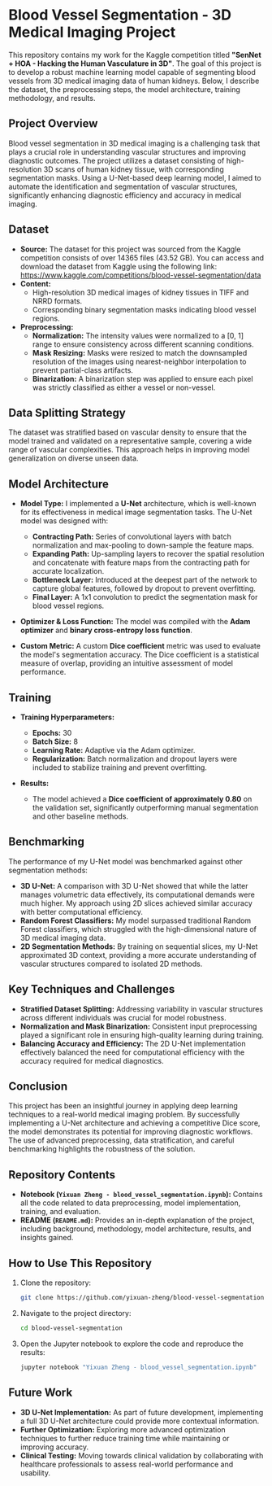 # Blood Vessel Segmentation - 3D Medical Imaging Project

This repository contains my work for the Kaggle competition titled **"SenNet + HOA - Hacking the Human Vasculature in 3D"**. The goal of this project is to develop a robust machine learning model capable of segmenting blood vessels from 3D medical imaging data of human kidneys. Below, I describe the dataset, the preprocessing steps, the model architecture, training methodology, and results.

## Project Overview

Blood vessel segmentation in 3D medical imaging is a challenging task that plays a crucial role in understanding vascular structures and improving diagnostic outcomes. The project utilizes a dataset consisting of high-resolution 3D scans of human kidney tissue, with corresponding segmentation masks. Using a U-Net-based deep learning model, I aimed to automate the identification and segmentation of vascular structures, significantly enhancing diagnostic efficiency and accuracy in medical imaging.

## Dataset

- **Source:** The dataset for this project was sourced from the Kaggle competition consists of over 14365 files (43.52 GB). You can access and download the dataset from Kaggle using the following link: https://www.kaggle.com/competitions/blood-vessel-segmentation/data
- **Content:** 
  - High-resolution 3D medical images of kidney tissues in TIFF and NRRD formats.
  - Corresponding binary segmentation masks indicating blood vessel regions.
- **Preprocessing:**
  - **Normalization:** The intensity values were normalized to a [0, 1] range to ensure consistency across different scanning conditions.
  - **Mask Resizing:** Masks were resized to match the downsampled resolution of the images using nearest-neighbor interpolation to prevent partial-class artifacts.
  - **Binarization:** A binarization step was applied to ensure each pixel was strictly classified as either a vessel or non-vessel.

## Data Splitting Strategy

The dataset was stratified based on vascular density to ensure that the model trained and validated on a representative sample, covering a wide range of vascular complexities. This approach helps in improving model generalization on diverse unseen data.

## Model Architecture

- **Model Type:** I implemented a **U-Net** architecture, which is well-known for its effectiveness in medical image segmentation tasks. The U-Net model was designed with:
  - **Contracting Path:** Series of convolutional layers with batch normalization and max-pooling to down-sample the feature maps.
  - **Expanding Path:** Up-sampling layers to recover the spatial resolution and concatenate with feature maps from the contracting path for accurate localization.
  - **Bottleneck Layer:** Introduced at the deepest part of the network to capture global features, followed by dropout to prevent overfitting.
  - **Final Layer:** A 1x1 convolution to predict the segmentation mask for blood vessel regions.

- **Optimizer & Loss Function:** The model was compiled with the **Adam optimizer** and **binary cross-entropy loss function**.
- **Custom Metric:** A custom **Dice coefficient** metric was used to evaluate the model's segmentation accuracy. The Dice coefficient is a statistical measure of overlap, providing an intuitive assessment of model performance.

## Training

- **Training Hyperparameters:**
  - **Epochs:** 30
  - **Batch Size:** 8
  - **Learning Rate:** Adaptive via the Adam optimizer.
  - **Regularization:** Batch normalization and dropout layers were included to stabilize training and prevent overfitting.
  
- **Results:**
  - The model achieved a **Dice coefficient of approximately 0.80** on the validation set, significantly outperforming manual segmentation and other baseline methods.

## Benchmarking

The performance of my U-Net model was benchmarked against other segmentation methods:

- **3D U-Net:** A comparison with 3D U-Net showed that while the latter manages volumetric data effectively, its computational demands were much higher. My approach using 2D slices achieved similar accuracy with better computational efficiency.
- **Random Forest Classifiers:** My model surpassed traditional Random Forest classifiers, which struggled with the high-dimensional nature of 3D medical imaging data.
- **2D Segmentation Methods:** By training on sequential slices, my U-Net approximated 3D context, providing a more accurate understanding of vascular structures compared to isolated 2D methods.

## Key Techniques and Challenges

- **Stratified Dataset Splitting:** Addressing variability in vascular structures across different individuals was crucial for model robustness.
- **Normalization and Mask Binarization:** Consistent input preprocessing played a significant role in ensuring high-quality learning during training.
- **Balancing Accuracy and Efficiency:** The 2D U-Net implementation effectively balanced the need for computational efficiency with the accuracy required for medical diagnostics.

## Conclusion

This project has been an insightful journey in applying deep learning techniques to a real-world medical imaging problem. By successfully implementing a U-Net architecture and achieving a competitive Dice score, the model demonstrates its potential for improving diagnostic workflows. The use of advanced preprocessing, data stratification, and careful benchmarking highlights the robustness of the solution.

## Repository Contents

- **Notebook (`Yixuan Zheng - blood_vessel_segmentation.ipynb`):** Contains all the code related to data preprocessing, model implementation, training, and evaluation.
- **README (`README.md`):** Provides an in-depth explanation of the project, including background, methodology, model architecture, results, and insights gained.

## How to Use This Repository

1. Clone the repository:
   ```sh
   git clone https://github.com/yixuan-zheng/blood-vessel-segmentation.git
   ```
2. Navigate to the project directory:
   ```sh
   cd blood-vessel-segmentation
   ```
3. Open the Jupyter notebook to explore the code and reproduce the results:
   ```sh
   jupyter notebook "Yixuan Zheng - blood_vessel_segmentation.ipynb"
   ```

## Future Work

- **3D U-Net Implementation:** As part of future development, implementing a full 3D U-Net architecture could provide more contextual information.
- **Further Optimization:** Exploring more advanced optimization techniques to further reduce training time while maintaining or improving accuracy.
- **Clinical Testing:** Moving towards clinical validation by collaborating with healthcare professionals to assess real-world performance and usability.
